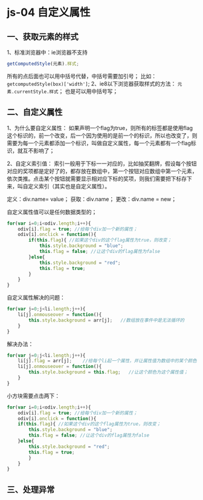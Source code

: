 # js-04 自定义属性
## 一、获取元素的样式
1、标准浏览器中：ie浏览器不支持
```js
getComputedStyle(元素).样式;
```
所有的点后面也可以用中括号代替，中括号需要加引号；
比如：`getcomputedStyle(box)['width']`;
2、ie8以下浏览器获取样式的方法：
`元素.currentStyle.样式`；   也是可以用中括号写；



## 二、自定义属性
1、为什么要自定义属性：
如果声明一个flag为true，则所有的标签都是使用flag这个标识的，前一个改变，后一个因为使用的是前一个的标识，所以也改变了，则需要为每一个元素都添加一个标识，叫做自定义属性，每一个元素都有一个flag标识，就互不影响了；

2、自定义索引值：
索引一般用于下标一一对应的，比如抽奖翻牌，假设每个按钮对应的奖项都是定好了的，都存放在数组中，第一个按钮对应数组中第一个元素，依次类推。点击某个按钮就需要显示相对应下标的奖项，则我们需要把下标存下来，叫自定义索引（其实也是自定义属性）。


定义：div.name= value；
获取：div.name；
更改：div.name = new；

自定义属性值可以是任何数据类型的；
```js
for(var i=0;i<odiv.length;i++){
    odiv[i].flag = true; //给每个div加一个新的属性；
    odiv[i].onclick = function(){
        if(this.flag){ //如果这个div的这个flag属性为true，则改变；
            this.style.background = "blue";
            this.flag = false; //让这个div的flag属性为false
        }else{
            this.style.background = "red";
            this.flag = true;
        }
    }
}
```
自定义属性解决的问题：
```js
for(var j=0;j<li.length;j++){
    li[j].onmouseover = function(){
        this.style.background = arr[j];   //数组放在事件中是无法循环的
    }
}
```
解决办法：
```js
for(var j=0;j<li.length;j++){
    li[j].flag = arr[j];    //给每个li起一个属性，并让属性值为数组中的某个颜色；
    li[j].onmouseover = function(){
        this.style.background = this.flag;   //让这个颜色为这个属性值；
    }
}
```
小方块需要点击两下：
```js
for(var i=0;i<odiv.length;i++){
    odiv[i].flag = true; //给每个div加一个新的属性；
    odiv[i].onclick = function(){
    if(this.flag){ //如果这个div的这个flag属性为true，则改变；
        this.style.background = "blue";
        this.flag = false; //让这个div的flag属性为false
    }else{
        this.style.background = "red";
        this.flag = true;
        }
    }
}
```

## 三、处理异常


